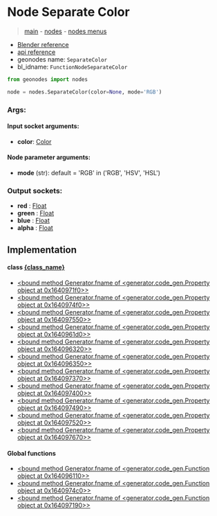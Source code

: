 # Node Separate Color

> [main](../structure.md) - [nodes](nodes.md) - [nodes menus](nodes_menus.md)

- [Blender reference](https://docs.blender.org/manual/en/latest/modeling/geometry_nodes/color/separate_color.html)
- [api reference](https://docs.blender.org/api/current/bpy.types.FunctionNodeSeparateColor.html)
- geonodes name: `SeparateColor`
- bl_idname: `FunctionNodeSeparateColor`

```python
from geonodes import nodes

node = nodes.SeparateColor(color=None, mode='RGB')
```

### Args:

#### Input socket arguments:

- **color**: [Color](Color.md)

#### Node parameter arguments:

- **mode** (str): default = 'RGB' in ('RGB', 'HSV', 'HSL')

### Output sockets:

- **red** : [Float](Float.md)
- **green** : [Float](Float.md)
- **blue** : [Float](Float.md)
- **alpha** : [Float](Float.md)

## Implementation

#### class [{class_name}]({class_name}.md)

 - [<bound method Generator.fname of <generator.code_gen.Property object at 0x1640971f0>>](Color.md#rgb-property)
 - [<bound method Generator.fname of <generator.code_gen.Property object at 0x1640974f0>>](Color.md#hsv-property)
 - [<bound method Generator.fname of <generator.code_gen.Property object at 0x164097550>>](Color.md#hsl-property)
 - [<bound method Generator.fname of <generator.code_gen.Property object at 0x1640961d0>>](Color.md#alpha-property)
 - [<bound method Generator.fname of <generator.code_gen.Property object at 0x164096320>>](Color.md#red-property)
 - [<bound method Generator.fname of <generator.code_gen.Property object at 0x164096350>>](Color.md#green-property)
 - [<bound method Generator.fname of <generator.code_gen.Property object at 0x164097370>>](Color.md#blue-property)
 - [<bound method Generator.fname of <generator.code_gen.Property object at 0x164097400>>](Color.md#hue-property)
 - [<bound method Generator.fname of <generator.code_gen.Property object at 0x164097490>>](Color.md#saturation-property)
 - [<bound method Generator.fname of <generator.code_gen.Property object at 0x164097520>>](Color.md#value-property)
 - [<bound method Generator.fname of <generator.code_gen.Property object at 0x164097670>>](Color.md#lightness-property)
#### Global functions

 - [<bound method Generator.fname of <generator.code_gen.Function object at 0x164096110>>](function.md#separate_rgb)
 - [<bound method Generator.fname of <generator.code_gen.Function object at 0x1640974c0>>](function.md#separate_hsv)
 - [<bound method Generator.fname of <generator.code_gen.Function object at 0x164097190>>](function.md#separate_hsl)
